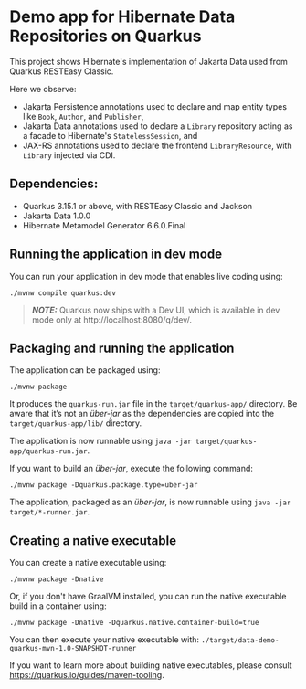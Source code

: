 # Demo app for Hibernate Data Repositories on Quarkus

This project shows Hibernate's implementation of Jakarta Data used from Quarkus RESTEasy Classic.

Here we observe:

- Jakarta Persistence annotations used to declare and map entity types like `Book`, `Author`, and `Publisher`,
- Jakarta Data annotations used to declare a `Library` repository acting as a facade to Hibernate's `StatelessSession`, and
- JAX-RS annotations used to declare the frontend `LibraryResource`, with `Library` injected via CDI.

## Dependencies:

- Quarkus 3.15.1 or above, with RESTEasy Classic and Jackson
- Jakarta Data 1.0.0
- Hibernate Metamodel Generator 6.6.0.Final

## Running the application in dev mode

You can run your application in dev mode that enables live coding using:

```shell script
./mvnw compile quarkus:dev
```

> **_NOTE:_**  Quarkus now ships with a Dev UI, which is available in dev mode only at http://localhost:8080/q/dev/.

## Packaging and running the application

The application can be packaged using:

```shell script
./mvnw package
```

It produces the `quarkus-run.jar` file in the `target/quarkus-app/` directory.
Be aware that it’s not an _über-jar_ as the dependencies are copied into the `target/quarkus-app/lib/` directory.

The application is now runnable using `java -jar target/quarkus-app/quarkus-run.jar`.

If you want to build an _über-jar_, execute the following command:

```shell script
./mvnw package -Dquarkus.package.type=uber-jar
```

The application, packaged as an _über-jar_, is now runnable using `java -jar target/*-runner.jar`.

## Creating a native executable

You can create a native executable using:

```shell script
./mvnw package -Dnative
```

Or, if you don't have GraalVM installed, you can run the native executable build in a container using:

```shell script
./mvnw package -Dnative -Dquarkus.native.container-build=true
```

You can then execute your native executable with: `./target/data-demo-quarkus-mvn-1.0-SNAPSHOT-runner`

If you want to learn more about building native executables, please consult https://quarkus.io/guides/maven-tooling.

